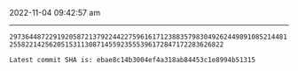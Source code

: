 2022-11-04 09:42:57 am

---

`2973644872291920587213792244227596161712388357983049262449891085214481255822142562051531130871455923555396172847172283626822`

`Latest commit SHA is: ebae8c14b3004ef4a318ab84453c1e8994b51315 `
